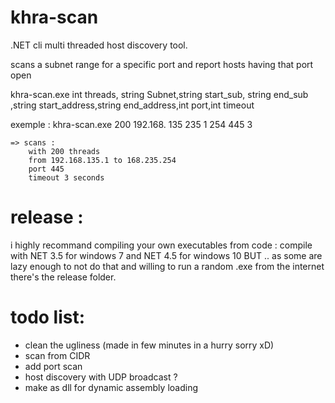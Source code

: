 # khra-scan
.NET cli multi threaded host discovery tool.

scans a subnet range for a specific port and report hosts having that port open
 
khra-scan.exe int threads, string Subnet,string start_sub, string end_sub ,string start_address,string end_address,int port,int timeout

exemple :
khra-scan.exe 200 192.168. 135 235 1 254 445 3

```
=> scans :
    with 200 threads
    from 192.168.135.1 to 168.235.254 
    port 445
    timeout 3 seconds
```
# release :

i highly recommand compiling your own executables from code :
compile with NET 3.5 for windows 7
        and NET 4.5 for windows 10
 BUT .. as some are lazy enough to not do that and willing to run a random .exe from the internet there's the release folder.
# todo list:
- clean the ugliness (made in few minutes in a hurry sorry xD)
- scan from CIDR
- add port scan
- host discovery with UDP broadcast ?
- make as dll for dynamic assembly loading
